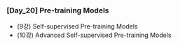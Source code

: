 ### [Day_20]  Pre-training Models

- (9강) Self-supervised Pre-training Models
- (10강) Advanced Self-supervised Pre-training Models


